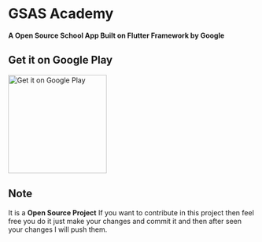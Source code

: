 # GSAS Academy

<b>A Open Source School App Built on Flutter Framework by Google</b>

## Get it on Google Play

<a href='https://play.google.com/store/apps/details?id=com.vkpdeveloper.gsasacademy&pcampaignid=pcampaignidMKT-Other-global-all-co-prtnr-py-PartBadge-Mar2515-1'><img width="200px" alt='Get it on Google Play' src='https://play.google.com/intl/en_us/badges/static/images/badges/en_badge_web_generic.png'/></a>

## Note
It is a <b>Open Source Project</b> If you want to contribute in this project then feel free you do it just make your changes and commit it and then after seen your changes I will push them.
